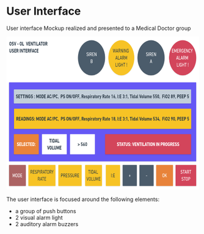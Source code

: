 # User Interface 

User interface Mockup realized and presented to a Medical Doctor group

<img src='control-electronics/Electronic-Modules/User_Interface/OSV-UserInterface-Velocity-Team/UI_Mockup/USER-INTERFACE.png' height="400"></img>

The user interface is focused around the following elements:

- a group of push buttons
- 2 visual alarm light 
- 2 auditory alarm buzzers
